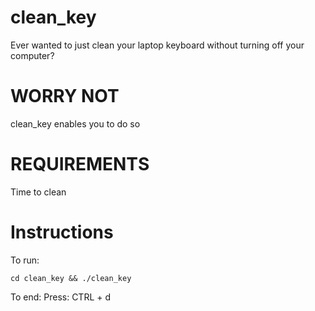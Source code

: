 # clean_key
Ever wanted to just clean your laptop keyboard without turning off your computer?

# WORRY NOT
clean_key enables you to do so

# REQUIREMENTS
Time to clean 

# Instructions
To run: 
```
cd clean_key && ./clean_key
```
To end:
Press: CTRL + d
